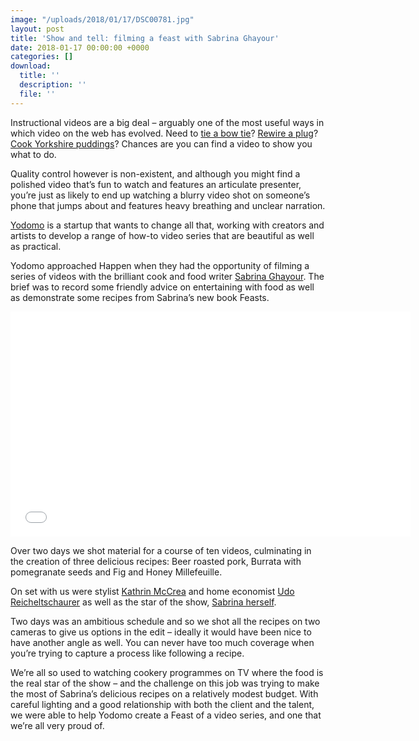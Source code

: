 ```yaml
---
image: "/uploads/2018/01/17/DSC00781.jpg"
layout: post
title: 'Show and tell: filming a feast with Sabrina Ghayour'
date: 2018-01-17 00:00:00 +0000
categories: []
download:
  title: ''
  description: ''
  file: ''
---
```

Instructional videos are a big deal – arguably one of the most useful ways in which video on the web has evolved. Need to [tie a bow tie](https://www.youtube.com/watch?v=wxKA9be_3Gk)? [Rewire a plug](https://www.youtube.com/watch?v=ID26I5ZeWh8)? [Cook Yorkshire puddings](https://www.youtube.com/watch?v=qGGP2jmR-fc)? Chances are you can find a video to show you what to do.

Quality control however is non-existent, and although you might find a polished video that’s fun to watch and features an articulate presenter, you’re just as likely to end up watching a blurry video shot on someone’s phone that jumps about and features heavy breathing and unclear narration.

[Yodomo](https://yodomo.co) is a startup that wants to change all that, working with creators and artists to develop a range of how-to video series that are beautiful as well as practical.

Yodomo approached Happen when they had the opportunity of filming a series of videos with the brilliant cook and food writer [Sabrina Ghayour](http://www.sabrinaghayour.com). The brief was to record some friendly advice on entertaining with food as well as demonstrate some recipes from Sabrina’s new book Feasts.

<iframe src="[https://player.vimeo.com/video/247118429](https://player.vimeo.com/video/247118429 "https://player.vimeo.com/video/247118429")" width="640" height="360" frameborder="0" webkitallowfullscreen mozallowfullscreen allowfullscreen></iframe>

Over two days we shot material for a course of ten videos, culminating in the creation of three delicious recipes: Beer roasted pork, Burrata with pomegranate seeds and Fig and Honey Millefeuille.

On set with us were stylist [Kathrin McCrea](https://www.kathrinmccreaphotography.co.uk) and home economist [Udo Reicheltschaurer](https://udoreicheltschaurer.com) as well as the star of the show, [Sabrina herself](https://www.instagram.com/sabrinaghayour/?hl=en "Sabrina's Instagram").

Two days was an ambitious schedule and so we shot all the recipes on two cameras to give us options in the edit – ideally it would have been nice to have another angle as well. You can never have too much coverage when you’re trying to capture a process like following a recipe.

We’re all so used to watching cookery programmes on TV where the food is the real star of the show – and the challenge on this job was trying to make the most of Sabrina’s delicious recipes on a relatively modest budget. With careful lighting and a good relationship with both the client and the talent, we were able to help Yodomo create a Feast of a video series, and one that we’re all very proud of.